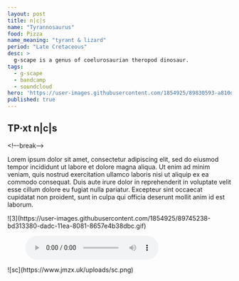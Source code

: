 ```yaml
---
layout: post
title: n|c|s
name: "Tyrannosaurus"
food: Pizza
name_meaning: "tyrant & lizard"
period: "Late Cretaceous"
desc: >
  g-scape is a genus of coelurosaurian theropod dinosaur.
tags:
  - g-scape
  - bandcamp
  - soundcloud
hero: 'https://user-images.githubusercontent.com/1854925/89830593-a810df00-db86-11ea-8d41-87443b21f7cb.png'
published: true
---
```

## TP·xt n|c|s
<!–-break-–>
<p>
Lorem ipsum dolor sit amet, consectetur adipiscing elit, sed do eiusmod tempor incididunt ut labore et dolore magna aliqua. Ut enim ad minim veniam, quis nostrud exercitation ullamco laboris nisi ut aliquip ex ea commodo consequat. Duis aute irure dolor in reprehenderit in voluptate velit esse cillum dolore eu fugiat nulla pariatur. Excepteur sint occaecat cupidatat non proident, sunt in culpa qui officia deserunt mollit anim id est laborum.
</p>
<!–-break-–>
![3](https://user-images.githubusercontent.com/1854925/89745238-bd313380-dadc-11ea-8081-8657e4b38dbc.gif)
<!–-break-–>
<figure>
    <audio
        controls
        src="/uploads/audio/01_Integration.m4a">Yah browser<code>is</code> balls.
    </audio>
</figure>
<!–-break-–>
![sc](https://www.jmzx.uk/uploads/sc.png)
